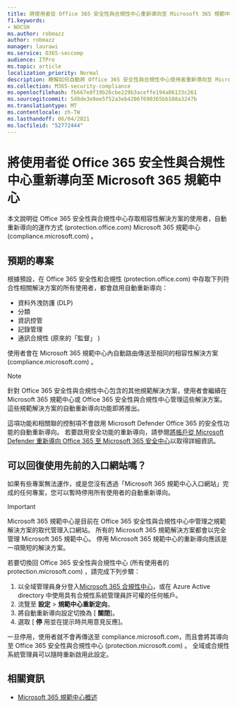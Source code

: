 ```yaml
---
title: 將使用者從 Office 365 安全性與合規性中心重新導向至 Microsoft 365 規範中心
f1.keywords:
- NOCSH
ms.author: robmazz
author: robmazz
manager: laurawi
ms.service: O365-seccomp
audience: ITPro
ms.topic: article
localization_priority: Normal
description: 瞭解如何自動將 Office 365 安全性與合規性中心使用者重新導向至 Microsoft 365 規範中心」。
ms.collection: M365-security-compliance
ms.openlocfilehash: fb667e8f19b26cbe229b3aceffe194a86133c261
ms.sourcegitcommit: 5d8de3e9ee5f52a3eb4206f690365bb108a3247b
ms.translationtype: MT
ms.contentlocale: zh-TW
ms.lasthandoff: 06/04/2021
ms.locfileid: "52772444"
---
```

# <a name="redirect-users-from-the-office-365-security-and-compliance-center-to-the-microsoft-365-compliance-center"></a>將使用者從 Office 365 安全性與合規性中心重新導向至 Microsoft 365 規範中心

本文說明從 Office 365 安全性與合規性中心存取相容性解決方案的使用者，自動重新導向的運作方式 (protection.office.com) Microsoft 365 規範中心 (compliance.microsoft.com) 。

## <a name="what-to-expect"></a>預期的專案

根據預設，在 Office 365 安全性和合規性 (protection.office.com) 中存取下列符合性相關解決方案的所有使用者，都會啟用自動重新導向：

- 資料外洩防護 (DLP)
- 分類
- 資訊控管
- 記錄管理
- 通訊合規性 (原來的「監督」 ) 

使用者會在 Microsoft 365 規範中心內自動路由傳送至相同的相容性解決方案 (compliance.microsoft.com) 。

>[!NOTE]
>針對 Office 365 安全性與合規性中心包含的其他規範解決方案，使用者會繼續在 Microsoft 365 規範中心或 Office 365 安全性與合規性中心管理這些解決方案。 這些規範解決方案的自動重新導向功能即將推出。

這項功能和相關聯的控制項不會啟用 Microsoft Defender Office 365 的安全性功能的自動重新導向。 若要啟用安全功能的重新導向，請參閱[將帳戶從 Microsoft Defender 重新導向 Office 365 至 Microsoft 365 安全中心](/microsoft-365/security/defender/microsoft-365-security-mdo-redirection)以取得詳細資訊。

## <a name="can-i-go-back-to-using-the-former-portal"></a>可以回復使用先前的入口網站嗎？

如果有些專案無法運作，或是您沒有透過「Microsoft 365 規範中心入口網站」完成的任何專案，您可以暫時停用所有使用者的自動重新導向。

>[!IMPORTANT]
>Microsoft 365 規範中心是目前在 Office 365 安全性與合規性中心中管理之規範解決方案的取代管理入口網站。 所有的 Microsoft 365 規範解決方案都會以完全管理 Microsoft 365 規範中心。 停用 Microsoft 365 規範中心的重新導向應該是一項簡短的解決方案。

若要切換回 Office 365 安全性與合規性中心 (所有使用者的 protection.microsoft.com) ，請完成下列步驟：

1. 以全域管理員身分登入[Microsoft 365 合規性中心](https://compliance.microsoft.com)，或在 Azure Active directory 中使用具有合規性系統管理員許可權的任何帳戶。
2. 流覽至 **設定**  >  **規範中心重新定向**。
3. 將自動重新導向設定切換為 [ **關閉**]。
4. 選取 [ **停** 用並在提示時共用意見反應]。

一旦停用，使用者就不會再傳送至 compliance.microsoft.com，而且會將其導向至 Office 365 安全性與合規性中心 (protection.microsoft.com) 。 全域或合規性系統管理員可以隨時重新啟用此設定。

## <a name="related-information"></a>相關資訊

- [Microsoft 365 規範中心概述](/microsoft-365/compliance/microsoft-365-compliance-center)
